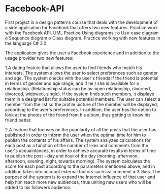 # Facebook-API
First project in a design patterns course that deals with the development of a side application for Facebook that offers two new features. Practice work with the Facebook API.   UML Practice Using diagrams : o Use-case diagram o Sequence diagram o Class diagram. Practice working with new features in the language C# 3.0

The application gives the user a Facebook experience and in addition to the usage provider two new features:

1.A dating feature that allows the user to find friends who match his interests. The system allows the user to select preferences such as gender and age. The system checks with the user's friends if the friend is potential in terms of gender and age range, and if he / she is available for a relationship. (Relationship status can be as: open relationship, divorced, divorced, widowed, single).
If the system finds such members, it displays them in a designed list for suitable potential members. The user can select a member from the list so the profile picture of the member will be displayed, according to the user's preferences.
In addition, the user has the option to look at the photos of the friend from his album, thus getting to know his friend better.

2.A feature that focuses on the popularity of all the posts that the user has published in order to inform the user when the optimal time for him to publish the contents of his affairs.
The system analyzes calculations for each post as a function of the number of likes and comments from the user's acquaintances, in order to achieve accurate results in terms of time to publish the post - day and hour of the day (morning, afternoon, afternoon, evening, night, towards morning).
The system calculates the score for each post according to the parameters mentioned above, and in addition takes into account external factors such as: comment = 3 likes.
The purpose of the system is to expand the Internet influence of that user and help him reach more new audiences, thus uniting new users who will be added to his followers audience.
